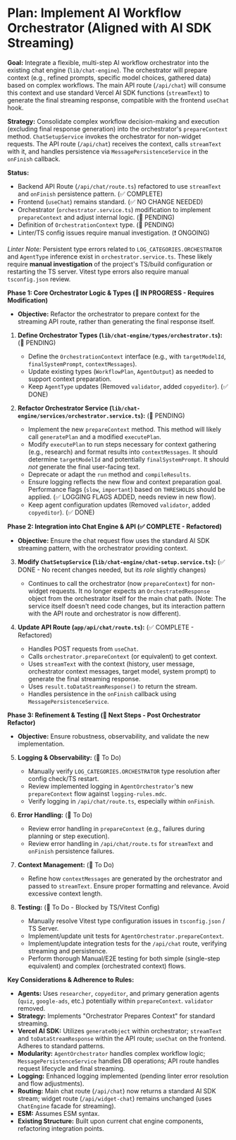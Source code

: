 # Plan: Implement AI Workflow Orchestrator (Aligned with AI SDK Streaming)

**Goal:** Integrate a flexible, multi-step AI workflow orchestrator into the existing chat engine (`lib/chat-engine`). The orchestrator will prepare context (e.g., refined prompts, specific model choices, gathered data) based on complex workflows. The main API route (`/api/chat`) will consume this context and use standard Vercel AI SDK functions (`streamText`) to generate the final streaming response, compatible with the frontend `useChat` hook.

**Strategy:** Consolidate complex workflow decision-making and execution (excluding final response generation) into the orchestrator's `prepareContext` method. `ChatSetupService` invokes the orchestrator for non-widget requests. The API route (`/api/chat`) receives the context, calls `streamText` with it, and handles persistence via `MessagePersistenceService` in the `onFinish` callback.

**Status:**
*   Backend API Route (`/api/chat/route.ts`) refactored to use `streamText` and `onFinish` persistence pattern. (✅ COMPLETE)
*   Frontend (`useChat`) remains standard. (✅ NO CHANGE NEEDED)
*   Orchestrator (`orchestrator.service.ts`) modification to implement `prepareContext` and adjust internal logic. (📝 PENDING)
*   Definition of `OrchestrationContext` type. (📝 PENDING)
*   Linter/TS config issues require manual investigation. (❗ ONGOING)

*Linter Note:* Persistent type errors related to `LOG_CATEGORIES.ORCHESTRATOR` and `AgentType` inference exist in `orchestrator.service.ts`. These likely require **manual investigation** of the project's TS/build configuration or restarting the TS server. Vitest type errors also require manual `tsconfig.json` review.

**Phase 1: Core Orchestrator Logic & Types (🔄 IN PROGRESS - Requires Modification)**

*   **Objective:** Refactor the orchestrator to prepare context for the streaming API route, rather than generating the final response itself.

1.  **Define Orchestrator Types (`lib/chat-engine/types/orchestrator.ts`):** (📝 PENDING)
    *   Define the `OrchestrationContext` interface (e.g., with `targetModelId`, `finalSystemPrompt`, `contextMessages`).
    *   Update existing types (`WorkflowPlan`, `AgentOutput`) as needed to support context preparation.
    *   Keep `AgentType` updates (Removed `validator`, added `copyeditor`). (✅ DONE)

2.  **Refactor Orchestrator Service (`lib/chat-engine/services/orchestrator.service.ts`):** (📝 PENDING)
    *   Implement the new `prepareContext` method. This method will likely call `generatePlan` and a modified `executePlan`.
    *   Modify `executePlan` to run steps necessary for context gathering (e.g., research) and format results into `contextMessages`. It should determine `targetModelId` and potentially `finalSystemPrompt`. It should *not* generate the final user-facing text.
    *   Deprecate or adapt the `run` method and `compileResults`.
    *   Ensure logging reflects the new flow and context preparation goal. Performance flags (`slow`, `important`) based on `THRESHOLDS` should be applied. (✅ LOGGING FLAGS ADDED, needs review in new flow).
    *   Keep agent configuration updates (Removed `validator`, added `copyeditor`). (✅ DONE)

**Phase 2: Integration into Chat Engine & API (✅ COMPLETE - Refactored)**

*   **Objective:** Ensure the chat request flow uses the standard AI SDK streaming pattern, with the orchestrator providing context.

3.  **Modify `ChatSetupService` (`lib/chat-engine/chat-setup.service.ts`):** (✅ DONE - No recent changes needed, but its *role* slightly changes)
    *   Continues to call the orchestrator (now `prepareContext`) for non-widget requests. It no longer expects an `OrchestratedResponse` object from the orchestrator itself for the main chat path. (Note: The service itself doesn't need code changes, but its interaction pattern with the API route and orchestrator is now different).

4.  **Update API Route (`app/api/chat/route.ts`):** (✅ COMPLETE - Refactored)
    *   Handles POST requests from `useChat`.
    *   Calls `orchestrator.prepareContext` (or equivalent) to get context.
    *   Uses `streamText` with the context (history, user message, orchestrator context messages, target model, system prompt) to generate the final streaming response.
    *   Uses `result.toDataStreamResponse()` to return the stream.
    *   Handles persistence in the `onFinish` callback using `MessagePersistenceService`.

**Phase 3: Refinement & Testing (📝 Next Steps - Post Orchestrator Refactor)**

*   **Objective:** Ensure robustness, observability, and validate the new implementation.

5.  **Logging & Observability:** (📝 To Do)
    *   Manually verify `LOG_CATEGORIES.ORCHESTRATOR` type resolution after config check/TS restart.
    *   Review implemented logging in `AgentOrchestrator`'s new `prepareContext` flow against `logging-rules.mdc`.
    *   Verify logging in `/api/chat/route.ts`, especially within `onFinish`.

6.  **Error Handling:** (📝 To Do)
    *   Review error handling in `prepareContext` (e.g., failures during planning or step execution).
    *   Review error handling in `/api/chat/route.ts` for `streamText` and `onFinish` persistence failures.

7.  **Context Management:** (📝 To Do)
    *   Refine how `contextMessages` are generated by the orchestrator and passed to `streamText`. Ensure proper formatting and relevance. Avoid excessive context length.

8.  **Testing:** (📝 To Do - Blocked by TS/Vitest Config)
    *   Manually resolve Vitest type configuration issues in `tsconfig.json` / TS Server.
    *   Implement/update unit tests for `AgentOrchestrator.prepareContext`.
    *   Implement/update integration tests for the `/api/chat` route, verifying streaming and persistence.
    *   Perform thorough Manual/E2E testing for both simple (single-step equivalent) and complex (orchestrated context) flows.

**Key Considerations & Adherence to Rules:**

*   **Agents:** Uses `researcher`, `copyeditor`, and primary generation agents (`quiz`, `google-ads`, etc.) potentially within `prepareContext`. `validator` removed.
*   **Strategy:** Implements "Orchestrator Prepares Context" for standard streaming.
*   **Vercel AI SDK:** Utilizes `generateObject` within orchestrator; `streamText` and `toDataStreamResponse` within the API route; `useChat` on the frontend. Adheres to standard patterns.
*   **Modularity:** `AgentOrchestrator` handles complex workflow logic; `MessagePersistenceService` handles DB operations; API route handles request lifecycle and final streaming.
*   **Logging:** Enhanced logging implemented (pending linter error resolution and flow adjustments).
*   **Routing:** Main chat route (`/api/chat`) now returns a standard AI SDK stream; widget route (`/api/widget-chat`) remains unchanged (uses `ChatEngine` facade for streaming).
*   **ESM:** Assumes ESM syntax.
*   **Existing Structure:** Built upon current chat engine components, refactoring integration points.
